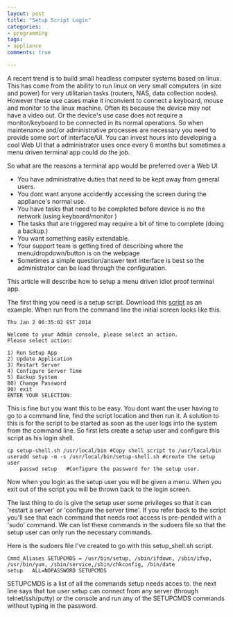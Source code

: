 ```yaml
---
layout: post
title: "Setup Script Login"
categories:
- programming
tags:
- appliance
comments: true

---
```

A recent trend is to build small headless computer systems based on linux. This has come from the ability to run linux on very small computers (in size and power) for very utilitarian tasks (routers, NAS, data collection nodes). However these use cases make it inconvient to connect a keyboard, mouse and monitor to the linux machine. Often its because the device may not have a video out. Or the device's use case  does not require a monitor/keyboard to be connected in its normal operations. So when maintenance and/or administrative processes are necessary you need to provide some sort of interface/UI. You can invest hours into developing a cool Web UI that a administrator uses once every 6 months but sometimes a menu driven terminal app could do the job. 

So what are the reasons a terminal app would be preferred over a Web UI
*  You have administrative duties that need to be kept away from general users. 
*  You dont want anyone accidently accessing the screen during the appliance's normal use.
*  You have tasks that need to be completed before device is no the network (using keyboard/monitor )
*  The tasks that are triggered may require a bit of time to complete (doing a backup.)
*  You want something easily extendable.
*  Your support team is getting tired of describing where the menu/dropdown/button is on the webpage 
*  Sometimes a simple question/answer text interface is best so the administrator can be lead through the configuration.

This article will describe how to setup a menu driven idiot proof terminal app.

The first thing you need is a setup script. Download this [script](/references/setup-wrapper.sh) as an example. When run from the command line the initial screen looks like this.

	Thu Jan 2 00:35:02 EST 2014

	Welcome to your Admin console, please select an action.
	Please select action:
	
 	1) Run Setup App
 	2) Update Application
 	3) Restart Server
 	4) Configure Server Time
 	5) Backup System
 	80) Change Password
 	90) exit
	ENTER YOUR SELECTION:

This is fine but you want this to be easy. You dont want the user having to go to a command line, find the script location and then run it.  A solution to this is for the script to be started as soon as the user logs into the system from the command line.  So first lets create a setup user and configure this script as his login shell.

	cp setup-shell.sh /usr/local/bin #Copy shell script to /usr/local/bin
	useradd setup -m -s /usr/local/bin/setup-shell.sh #create the setup user
        passwd setup   #Configure the password for the setup user.

Now when you login as the setup user you will be given a menu.  When you exit out of the script you will be thrown back to the login screen.  

The last thing to do is give the setup user some privileges so that it can 'restart a server' or 'configure the server time'. If you refer back to the script you'll see that each command that needs root access is pre-pended with a 'sudo' command. We can list these commands in the sudoers file so that the setup user can only run the necessary commands. 

Here is the sudoers file I've created to go with this setup_shell.sh script.

	Cmnd_Aliases SETUPCMDS = /usr/bin/setup, /sbin/ifdown, /sbin/ifup, /usr/bin/yum, /sbin/service,/sbin/chkconfig, /bin/date
	setup   ALL=NOPASSWORD SETUPCMDS

SETUPCMDS is a list of all the commands setup needs acces to.
the next line says that tue user setup can connect from any server (through telnet/ssh/putty) or the console and run any of the SETUPCMDS commands without typing in the password.

